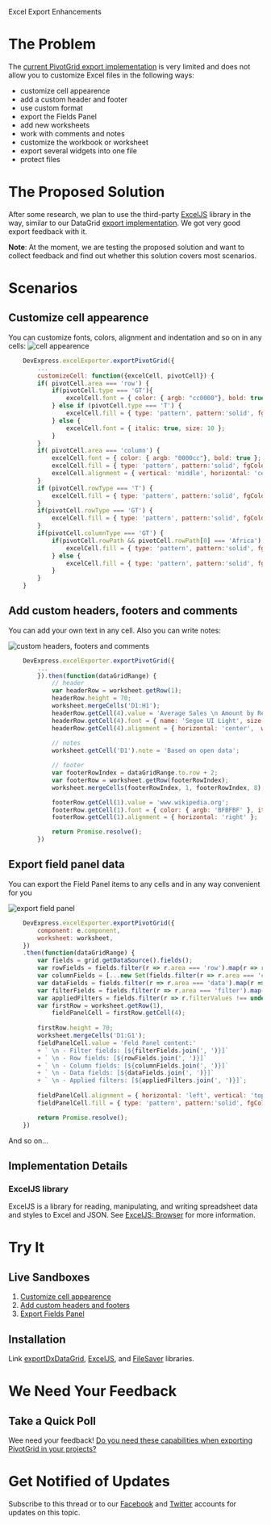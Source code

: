 Excel Export Enhancements

# The Problem

The [current PivotGrid export implementation](https://js.devexpress.com/Documentation/ApiReference/UI_Widgets/dxPivotGrid/Configuration/export/) is very limited and does not allow you to customize Excel files in the following ways:

- customize cell appearence
- add a custom header and footer 
- use custom format
- export the Fields Panel
- add new worksheets
- work with comments and notes
- customize the workbook or worksheet
- export several widgets into one file
- protect files

# The Proposed Solution

After some research, we plan to use the third-party [ExcelJS](https://github.com/exceljs/exceljs) library in the way, similar to our DataGrid [export  implementation](https://js.devexpress.com/Demos/WidgetsGallery/Demo/DataGrid/ExcelJSOverview/React/Light/). We got very good export feedback with it.

**Note**: At the moment, we are testing the proposed solution and want to collect feedback and find out whether this solution covers most scenarios. 

# Scenarios

## Customize cell appearence
You can customize fonts, colors, alignment and indentation and so on in any cells:
![cell appearence](https://user-images.githubusercontent.com/57402891/83850819-2467eb80-a71a-11ea-88d2-db4f204a57f4.png)

```js
    DevExpress.excelExporter.exportPivotGrid({
        ...
        customizeCell: function({excelCell, pivotCell}) {
        if( pivotCell.area === 'row') {
            if(pivotCell.type === 'GT'){
                excelCell.font = { color: { argb: "cc0000"}, bold: true };
            } else if (pivotCell.type === 'T') {
                excelCell.fill = { type: 'pattern', pattern:'solid', fgColor: { argb:'94FF82'} }
            } else {
                excelCell.font = { italic: true, size: 10 };
            }
        }
        if( pivotCell.area === 'column') {
            excelCell.font = { color: { argb: "0000cc"}, bold: true };
            excelCell.fill = { type: 'pattern', pattern:'solid', fgColor: { argb:'FFFF5E'} }
            excelCell.alignment = { vertical: 'middle', horizontal: 'center' };                      
        }
        if (pivotCell.rowType === 'T') {
            excelCell.fill = { type: 'pattern', pattern:'solid', fgColor: { argb:'94FF82'} }
        }
        if(pivotCell.rowType === 'GT') {
            excelCell.fill = { type: 'pattern', pattern:'solid', fgColor: { argb:'5EFF5E'} }
        }
        if(pivotCell.columnType === 'GT') {
            if(pivotCell.rowPath && pivotCell.rowPath[0] === 'Africa') {
                excelCell.fill = { type: 'pattern', pattern:'solid', fgColor: { argb:'B6FF19'} }
            } else {
                excelCell.fill = { type: 'pattern', pattern:'solid', fgColor: { argb:'5EFF5E'} }
            }
        }
    }
```


## Add custom headers, footers and comments
You can add your own text in any cell. Also you can write notes:

![custom headers, footers and comments](https://user-images.githubusercontent.com/57402891/83887298-ee922980-a750-11ea-815b-f7e7135d25f1.png)
```js
    DevExpress.excelExporter.exportPivotGrid({
        ...
        }).then(function(dataGridRange) {
            // header
            var headerRow = worksheet.getRow(1);
            headerRow.height = 70; 
            worksheet.mergeCells('D1:H1');
            headerRow.getCell(4).value = 'Average Sales \n Amount by Region';
            headerRow.getCell(4).font = { name: 'Segoe UI Light', size: 22, bold: true };
            headerRow.getCell(4).alignment = { horizontal: 'center',  wrapText: true };
            
            // notes
            worksheet.getCell('D1').note = 'Based on open data';

            // footer
            var footerRowIndex = dataGridRange.to.row + 2;
            var footerRow = worksheet.getRow(footerRowIndex);
            worksheet.mergeCells(footerRowIndex, 1, footerRowIndex, 8);

            footerRow.getCell(1).value = 'www.wikipedia.org';
            footerRow.getCell(1).font = { color: { argb: 'BFBFBF' }, italic: true };
            footerRow.getCell(1).alignment = { horizontal: 'right' };

            return Promise.resolve();
        })
```

## Export field panel data
You can export the Field Panel items to any cells and in any way convenient for you

![export field panel](https://user-images.githubusercontent.com/57402891/83886597-f56c6c80-a74f-11ea-9aba-59844f8d6166.png)
```js
    DevExpress.excelExporter.exportPivotGrid({
        component: e.component,
        worksheet: worksheet,
    })
    .then(function(dataGridRange) {
        var fields = grid.getDataSource().fields();      
        var rowFields = fields.filter(r => r.area === 'row').map(r => r.dataField);
        var columnFields = [...new Set(fields.filter(r => r.area === 'column').map(r => r.dataField))];
        var dataFields = fields.filter(r => r.area === 'data').map(r => `[${r.summaryType}(${r.dataField}])`);        
        var filterFields = fields.filter(r => r.area === 'filter').map(r => r.dataField);
        var appliedFilters = fields.filter(r => r.filterValues !== undefined).map(r => `[${r.dataField}:${r.filterValues}]`);
        var firstRow = worksheet.getRow(1),
            fieldPanelCell = firstRow.getCell(4);
    
        firstRow.height = 70;
        worksheet.mergeCells('D1:G1');
        fieldPanelCell.value = 'Feld Panel content:'
        + ` \n - Filter fields: [${filterFields.join(', ')}]`              
        + ` \n - Row fields: [${rowFields.join(', ')}]`
        + ` \n - Column fields: [${columnFields.join(', ')}]`
        + ` \n - Data fields: [${dataFields.join(', ')}]`
        + ` \n - Applied filters: [${appliedFilters.join(', ')}]`;
    
        fieldPanelCell.alignment = { horizontal: 'left', vertical: 'top',  wrapText: true };
        fieldPanelCell.fill = { type: 'pattern', pattern:'solid', fgColor: { argb:'FFD905'}};

        return Promise.resolve();
    }) 
```
And so on...

## Implementation Details

### ExcelJS library

ExcelJS is a library for reading, manipulating, and writing spreadsheet data and styles to Excel and JSON. See [ExcelJS: Browser](https://github.com/exceljs/exceljs#browser) for more information.

# Try It

## Live Sandboxes

1. [Customize cell appearence](https://codepen.io/SNovikov/pen/BajBgrj)
1. [Add custom headers and footers](https://codepen.io/SNovikov/pen/BajBgrj)
1. [Export Fields Panel](https://codepen.io/SNovikov/pen/zYrxmMr)

## Installation

Link [exportDxDataGrid](https://combinatronics.com/IgnatovDan/DevExtreme_DataGridToExcel/8c823335814c26e39f62b4a31669908fc2d54250/exportDxDataGrid.js), [ExcelJS](https://github.com/exceljs/exceljs), and [FileSaver](https://github.com/eligrey/FileSaver.js/) libraries.  

# We Need Your Feedback

## Take a Quick Poll
Wee need your feedback! [Do you need these capabilities when exporting PivotGrid in your projects?](https://docs.google.com/forms/d/17nP7HiGe5ILj1mK7Tjn6vojNJMIGUDdufdeDh6K547g/viewform?usp=sf_link)

# Get Notified of Updates

Subscribe to this thread or to our [Facebook](https://www.facebook.com/DevExpress.DevExtreme/) and [Twitter](https://twitter.com/devextreme) accounts for updates on this topic.
